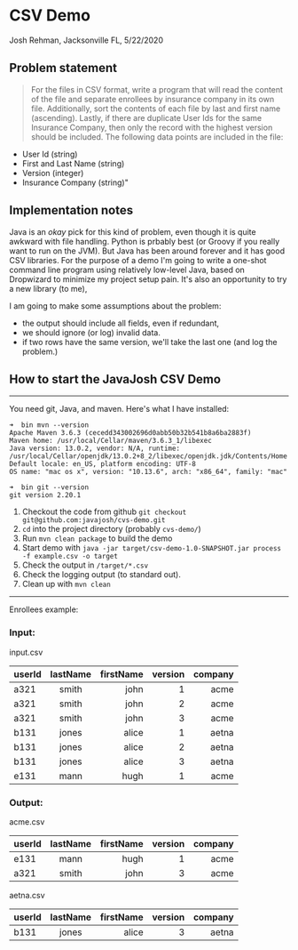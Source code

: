 # CSV Demo

Josh Rehman, Jacksonville FL, 5/22/2020

## Problem statement

> For the files in CSV format, write a program that will read the content of the file and separate enrollees by insurance company in its own file. Additionally, sort the contents of each file by last and first name (ascending).  Lastly, if there are duplicate User Ids for the same Insurance Company, then only the record with the highest version should be included. The following data points are included in the file:

  - User Id (string)
  - First and Last Name (string)
  - Version (integer)
  - Insurance Company (string)"

## Implementation notes

Java is an *okay* pick for this kind of problem, even though it is quite awkward with file handling. Python is prbably best (or Groovy if you really want to run on the JVM). But Java has been around forever and it has good CSV libraries. For the purpose of a demo I'm going to write a one-shot command line program using relatively low-level Java, based on Dropwizard to minimize my project setup pain. It's also an opportunity to try a new library (to me), 

I am going to make some assumptions about the problem:

  - the output should include all fields, even if redundant, 
  - we should ignore (or log) invalid data. 
  - if two rows have the same version, we'll take the last one (and log the problem.)



## How to start the JavaJosh CSV Demo
---

You need git, Java, and maven. Here's what I have installed:
```
➜  bin mvn --version
Apache Maven 3.6.3 (cecedd343002696d0abb50b32b541b8a6ba2883f)
Maven home: /usr/local/Cellar/maven/3.6.3_1/libexec
Java version: 13.0.2, vendor: N/A, runtime: /usr/local/Cellar/openjdk/13.0.2+8_2/libexec/openjdk.jdk/Contents/Home
Default locale: en_US, platform encoding: UTF-8
OS name: "mac os x", version: "10.13.6", arch: "x86_64", family: "mac"

➜  bin git --version
git version 2.20.1
```

1. Checkout the code from github `git checkout git@github.com:javajosh/cvs-demo.git`
1. `cd` into the project directory (probably `cvs-demo/`)
1. Run `mvn clean package` to build the demo
1. Start demo with `java -jar target/csv-demo-1.0-SNAPSHOT.jar process -f example.csv -o target`
1. Check the output in `/target/*.csv`
1. Check the logging output (to standard out).
1. Clean up with `mvn clean`



----------------------------------------------------------------------------------------------------------------

Enrollees example:

### Input:

input.csv

| userId  | lastName | firstName |version | company |
| ------- |:--------:| ---------:|-------:|--------:|
| a321    | smith    | john		 | 1      | acme    |
| a321    | smith    | john		 | 2      | acme    |
| a321    | smith    | john		 | 3      | acme    |
| b131    | jones    | alice	 | 1      | aetna   |
| b131    | jones    | alice	 | 2      | aetna   |
| b131    | jones    | alice	 | 3      | aetna   |
| e131    | mann     | hugh  	 | 1      | acme    |


### Output: 

acme.csv

| userId  | lastName | firstName |version | company |
| ------- |:--------:| ---------:|-------:|--------:|
| e131    | mann     | hugh  	 | 1      | acme    |
| a321    | smith    | john		 | 3      | acme    |


aetna.csv

| userId  | lastName | firstName |version | company |
| ------- |:--------:| ---------:|-------:|--------:|
| b131    | jones    | alice	 | 3      | aetna   |
